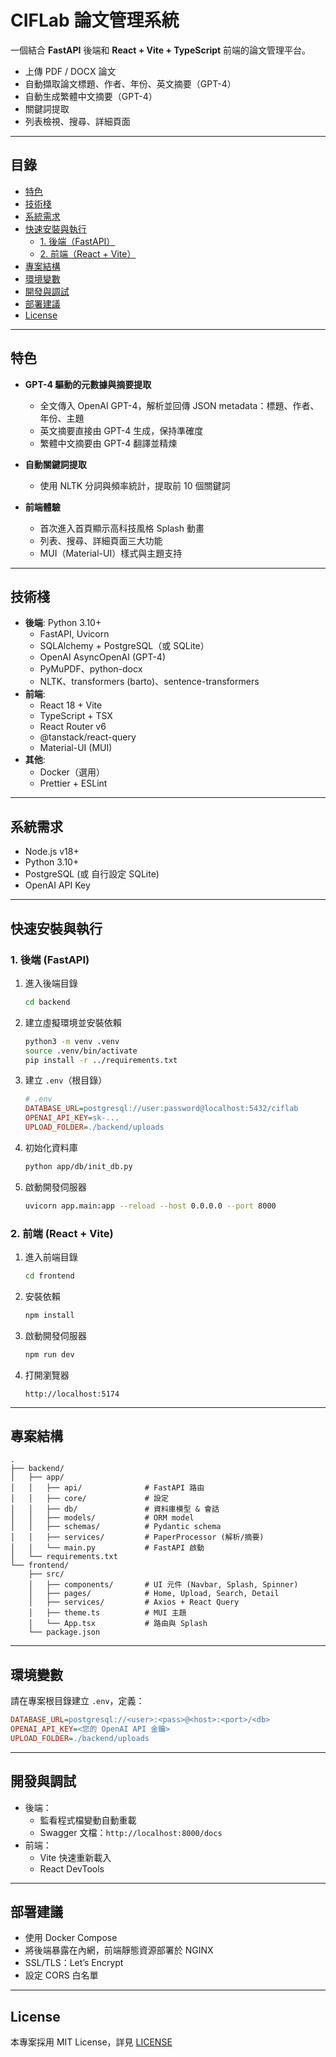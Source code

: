 # CIFLab 論文管理系統

一個結合 **FastAPI** 後端和 **React + Vite + TypeScript** 前端的論文管理平台。

- 上傳 PDF / DOCX 論文
- 自動擷取論文標題、作者、年份、英文摘要（GPT-4）
- 自動生成繁體中文摘要（GPT-4）
- 關鍵詞提取
- 列表檢視、搜尋、詳細頁面

---

## 目錄

- [特色](#特色)
- [技術棧](#技術棧)
- [系統需求](#系統需求)
- [快速安裝與執行](#快速安裝與執行)
  - [1. 後端（FastAPI）](#1-後端fastapi)
  - [2. 前端（React + Vite）](#2-前端react--vite)
- [專案結構](#專案結構)
- [環境變數](#環境變數)
- [開發與調試](#開發與調試)
- [部署建議](#部署建議)
- [License](#license)

---

## 特色

- **GPT-4 驅動的元數據與摘要提取**

  - 全文傳入 OpenAI GPT-4，解析並回傳 JSON metadata：標題、作者、年份、主題
  - 英文摘要直接由 GPT-4 生成，保持準確度
  - 繁體中文摘要由 GPT-4 翻譯並精煉

- **自動關鍵詞提取**

  - 使用 NLTK 分詞與頻率統計，提取前 10 個關鍵詞

- **前端體驗**
  - 首次進入首頁顯示高科技風格 Splash 動畫
  - 列表、搜尋、詳細頁面三大功能
  - MUI（Material-UI）樣式與主題支持

---

## 技術棧

- **後端**: Python 3.10+
  - FastAPI, Uvicorn
  - SQLAlchemy + PostgreSQL（或 SQLite）
  - OpenAI AsyncOpenAI (GPT-4)
  - PyMuPDF、python-docx
  - NLTK、transformers (barto)、sentence-transformers
- **前端**:
  - React 18 + Vite
  - TypeScript + TSX
  - React Router v6
  - @tanstack/react-query
  - Material-UI (MUI)
- **其他**:
  - Docker（選用）
  - Prettier + ESLint

---

## 系統需求

- Node.js v18+
- Python 3.10+
- PostgreSQL (或 自行設定 SQLite)
- OpenAI API Key

---

## 快速安裝與執行

### 1. 後端 (FastAPI)

1. 進入後端目錄
   ```bash
   cd backend
   ```
2. 建立虛擬環境並安裝依賴
   ```bash
   python3 -m venv .venv
   source .venv/bin/activate
   pip install -r ../requirements.txt
   ```
3. 建立 `.env`（根目錄）
   ```ini
   # .env
   DATABASE_URL=postgresql://user:password@localhost:5432/ciflab
   OPENAI_API_KEY=sk-...
   UPLOAD_FOLDER=./backend/uploads
   ```
4. 初始化資料庫
   ```bash
   python app/db/init_db.py
   ```
5. 啟動開發伺服器
   ```bash
   uvicorn app.main:app --reload --host 0.0.0.0 --port 8000
   ```

### 2. 前端 (React + Vite)

1. 進入前端目錄
   ```bash
   cd frontend
   ```
2. 安裝依賴
   ```bash
   npm install
   ```
3. 啟動開發伺服器
   ```bash
   npm run dev
   ```
4. 打開瀏覽器
   ```
   http://localhost:5174
   ```

---

## 專案結構

```
.
├── backend/
│   ├── app/
│   │   ├── api/              # FastAPI 路由
│   │   ├── core/             # 設定
│   │   ├── db/               # 資料庫模型 & 會話
│   │   ├── models/           # ORM model
│   │   ├── schemas/          # Pydantic schema
│   │   ├── services/         # PaperProcessor (解析/摘要)
│   │   └── main.py           # FastAPI 啟動
│   └── requirements.txt
└── frontend/
    ├── src/
    │   ├── components/       # UI 元件 (Navbar, Splash, Spinner)
    │   ├── pages/            # Home, Upload, Search, Detail
    │   ├── services/         # Axios + React Query
    │   ├── theme.ts          # MUI 主題
    │   └── App.tsx           # 路由與 Splash
    └── package.json
```

---

## 環境變數

請在專案根目錄建立 `.env`，定義：

```ini
DATABASE_URL=postgresql://<user>:<pass>@<host>:<port>/<db>
OPENAI_API_KEY=<您的 OpenAI API 金鑰>
UPLOAD_FOLDER=./backend/uploads
```

---

## 開發與調試

- 後端：
  - 監看程式檔變動自動重載
  - Swagger 文檔：`http://localhost:8000/docs`
- 前端：
  - Vite 快速重新載入
  - React DevTools

---

## 部署建議

- 使用 Docker Compose
- 將後端暴露在內網，前端靜態資源部署於 NGINX
- SSL/TLS：Let’s Encrypt
- 設定 CORS 白名單

---

## License

本專案採用 MIT License，詳見 [LICENSE](LICENSE)
